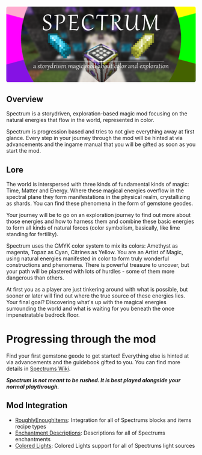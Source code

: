 ![Spectrum Banner](/images/banner.png "Spectrums Banner")

## Overview
Spectrum is a storydriven, exploration-based magic mod focusing on the natural energies that flow in the world, represented in color.

Spectrum is progression based and tries to not give everything away at first glance. Every step in your journey through the mod will be hinted at via advancements and the ingame manual that you will be gifted as soon as you start the mod.

## Lore
The world is interspersed with three kinds of fundamental kinds of magic: Time, Matter and Energy.
Where these magical energies overflow in the spectral plane they form manifestations in the physical realm, crystallizing as shards. You can find these phenomena in the form of gemstone geodes.

Your journey will be to go on an exploration journey to find out more about those energies and how to harness them and combine these basic energies to form all kinds of natural forces (color symbolism, basically, like lime standing for fertility).

Spectrum uses the CMYK color system to mix its colors: Amethyst as magenta, Topaz as Cyan, Citrines as Yellow.
You are an Artist of Magic, using natural energies manifested in color to form truly wonderful constructions and phenomena. There is powerful treasure to uncover, but your path will be plastered with lots of hurdles - some of them more dangerous than others. 

At first you as a player are just tinkering around with what is possible, but sooner or later will find out where the true source of these energies lies.
Your final goal? Discovering what's up with the magical energies surrounding the world and what is waiting for you beneath the once impenetratable bedrock floor.

# Progressing through the mod
Find your first gemstone geode to get started! Everything else is hinted at via advancements and the guidebook gifted to you. You can find more details in [Spectrums Wiki](https://github.com/DaFuqs/Spectrum/wiki). 

**_Spectrum is not meant to be rushed. It is best played alongside your normal playthrough._**

## Mod Integration
- [RoughlyEnoughItems](https://github.com/shedaniel/RoughlyEnoughItems): Integration for all of Spectrums blocks and items recipe types
- [Enchantment Descriptions](https://github.com/Darkhax-Minecraft/Enchantment-Descriptions): Descriptions for all of Spectrums enchantments
- [Colored Lights](https://github.com/Gegy/colored-lights): Colored Lights support for all of Spectrums light sources
